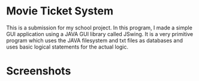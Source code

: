 # Movie Ticket System
This is a submission for my school project.
In this program, I made a simple GUI application using a JAVA GUI library called JSwing.
It is a very primitive program which uses the JAVA filesystem and txt files as databases and uses basic logical statements for the actual logic.

# Screenshots
